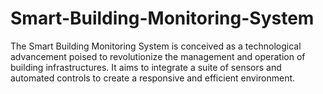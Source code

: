 # Smart-Building-Monitoring-System
The Smart Building Monitoring System is conceived as a technological advancement poised to revolutionize the management and operation of building infrastructures. It aims to integrate a suite of sensors and automated controls to create a responsive and efficient environment.
